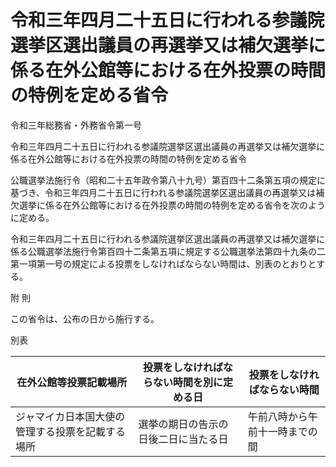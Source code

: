 # 令和三年四月二十五日に行われる参議院選挙区選出議員の再選挙又は補欠選挙に係る在外公館等における在外投票の時間の特例を定める省令

令和三年総務省・外務省令第一号

令和三年四月二十五日に行われる参議院選挙区選出議員の再選挙又は補欠選挙に係る在外公館等における在外投票の時間の特例を定める省令

公職選挙法施行令（昭和二十五年政令第八十九号）第百四十二条第五項の規定に基づき、令和三年四月二十五日に行われる参議院選挙区選出議員の再選挙又は補欠選挙に係る在外公館等における在外投票の時間の特例を定める省令を次のように定める。

令和三年四月二十五日に行われる参議院選挙区選出議員の再選挙又は補欠選挙に係る公職選挙法施行令第百四十二条第五項に規定する公職選挙法第四十九条の二第一項第一号の規定による投票をしなければならない時間は、別表のとおりとする。

附 則

この省令は、公布の日から施行する。

別表

在外公館等投票記載場所 | 投票をしなければならない時間を別に定める日 | 投票をしなければならない時間  
---|---|---  
ジャマイカ日本国大使の管理する投票を記載する場所 | 選挙の期日の告示の日後二日に当たる日 | 午前八時から午前十一時までの間
